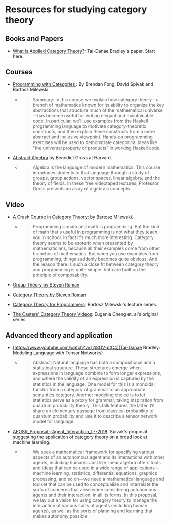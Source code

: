 # Resources for studying category theory

## Books and Papers
- [What is Applied Category Theory?](https://arxiv.org/abs/1809.05923): Tai-Danae Bradley's paper. Start here.

## Courses
- [Programming with Categories ](http://brendanfong.com/programmingcats.html): By Brendan Fong, David Spivak and 
Bartosz Milewski.
  - > Summary: In this course we explain how category theory—a branch of mathematics known for its ability to organize the key abstractions that structure much of the mathematical universe—has become useful for writing elegant and maintainable code. In particular, we'll use examples from the Haskell programming language to motivate category-theoretic constructs, and then explain these constructs from a more abstract and inclusive viewpoint. Hands-on programming exercises will be used to demonstrate categorical ideas like "the universal property of products" in working Haskell code.
- [Abstract Algebra](https://www.extension.harvard.edu/open-learning-initiative/abstract-algebra) by Benedict Gross 
at Harvard. 
  - > Algebra is the language of modern mathematics. This course introduces students to that language through a study of groups, group actions, vector spaces, linear algebra, and the theory of fields. In these free videotaped lectures, Professor Gross presents an array of algebraic concepts.
  
## Video
- [A Crash Course in Category Theory](https://www.youtube.com/watch?v=JH_Ou17_zyU): by Bartosz Milewski.
  - >Programming is math and math is programming. But the kind of math that's useful in programming is not what they teach you in school. In fact it's much more interesting. Category theory seems to be esoteric when presented by mathematicians, because all their examples come from other branches of mathematics. But when you use examples from programming, things suddenly becomes quite obvious. And the reason there is such a close fit between category theory and programming is quite simple: both are built on the principle of composability.
  
- [Group Theory by Steven Roman](https://www.youtube.com/playlist?list=PLiyVurqwtq0YpkpmXUWjxbNdzMrSiOlBE)
- [Category Theory by Steven Roman](https://www.youtube.com/playlist?list=PLiyVurqwtq0Y40IZhB6T1wM2fMduEVe56)
- [Category Theory for Programmers](https://www.youtube.com/watch?v=I8LbkfSSR58&list=PLbgaMIhjbmEnaH_LTkxLI7FMa2HsnawM_): Bartosz Milewski's lecture series.
- [The Casters' Category Theory Videos](http://simonwillerton.staff.shef.ac.uk/TheCatsters/): Eugenia Cheng et. al's
original series.

## Advanced theory and application
- [https://www.youtube.com/watch?v=12j8OV-ptC4](Tai-Danae Bradley: Modeling Language with Tensor Networks)
  - >Abstract: Natural language has both a compositional and a statistical structure. These structures emerge when expressions in language combine to form longer expressions, and where the validity of an expression is captured by the statistics in the language. One model for this is a monoidal functor from a category of grammar to an appropriate semantics category. Another modeling choice is to let statistics serve as a proxy for grammar, taking inspiration from quantum probability theory. This talk features the latter. I’ll share an elementary passage from classical probability to quantum probability and use it to describe a tensor network model for language.

- [AFOSR_Proposal--Agent_Interaction_II--2018](http://math.mit.edu/~dspivak/informatics/grants/AFOSR_Proposal--Agent_Interaction_II--2018.pdf): Spivak's proposal suggesting the application of category theory on
a broad look at machine learning.

  - > We seek a mathematical framework for specifying various aspects of an autonomous
agent and its interactions with other agents, including humans. Just like linear algebra offers tools and ideas that can be used in a wide range of applications—machine
learning, statistics, differential equations, graphics processing, and so on—we need a
mathematical language and toolset that can be used to conceptualize and interrelate the
sorts of concerns that arise when considering autonomous agents and their interaction,
in all its forms.
In this proposal, we lay out a vision for using category theory to manage the interaction of various sorts of agents (including human agents), as well as the sorts of planning
and learning that makes autonomy possible
